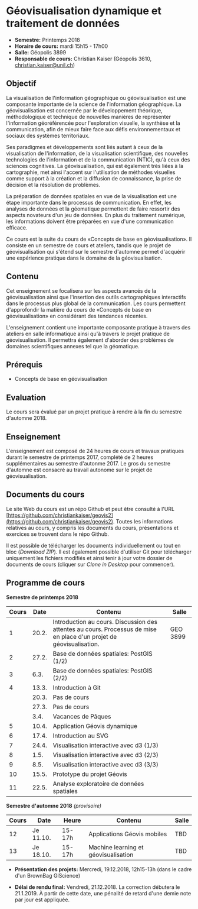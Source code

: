 # Géovisualisation dynamique et traitement de données


- __Semestre:__ Printemps 2018
- __Horaire de cours:__ mardi 15h15 - 17h00
- __Salle:__ Géopolis 3899
- __Responsable de cours:__ Christian Kaiser (Géopolis 3610, [christian.kaiser@unil.ch](mailto:christian.kaiser@unil.ch))


## **Objectif**

La visualisation de l'information géographique ou géovisualisation est une composante importante de la science de l'information géographique. La géovisualisation est concernée par le développement théorique, méthodologique et technique de nouvelles manières de représenter l'information géoréférencée pour l'exploration visuelle, la synthèse et la communication, afin de mieux faire face aux défis environnementaux et sociaux des systèmes territoriaux.

Ses paradigmes et développements sont liés autant à ceux de la visualisation de l'information, de la visualisation scientifique, des nouvelles technologies de l'information et de la communication (NTIC), qu'à ceux des sciences cognitives. La géovisualisation, qui est également très liées à la cartographie, met ainsi l'accent sur l'utilisation de méthodes visuelles comme support à la création et la diffusion de connaissance, la prise de décision et la résolution de problèmes.

La préparation de données spatiales en vue de la visualisation est une étape importante dans le processus de communication. En effet, les analyses de données et la géomatique permettent de faire ressortir des aspects novateurs d'un jeu de données. En plus du traitement numérique, les informations doivent être préparées en vue d'une communication efficace.

Ce cours est la suite du cours de «Concepts de base en géovisualisation». Il consiste en un semestre de cours et ateliers, tandis que le projet de géovisualisation qui s'étend sur le semestre d'automne permet d'acquérir une expérience pratique dans le domaine de la géovisualisation.


## **Contenu**

Cet enseignement se focalisera sur les aspects avancés de la géovisualisation ainsi que l'insertion des outils cartographiques interactifs dans le processus plus global de la communication. Les cours permettent d'approfondir la matière du cours de «Concepts de base en géovisualisation» en considérant des tendances récentes.

L'enseignement contient une importante composante pratique à travers des ateliers en salle informatique ainsi qu'à travers le projet pratique de géovisualisation. Il permettra également d'aborder des problèmes de domaines scientifiques annexes tel que la géomatique.


## **Prérequis**

- Concepts de base en géovisualisation


## **Evaluation**

Le cours sera évalué par un projet pratique à rendre à la fin du semestre d'automne 2018.


## **Enseignement**

L'enseignement est composé de 24 heures de cours et travaux pratiques durant le semestre de printemps 2017, complété de 2 heures supplémentaires au semestre d'autonme 2017. Le gros du semestre d'automne est consacré au travail autonome sur le projet de géovisualisation.


## Documents du cours

Le site Web du cours est un répo Github et peut être consulté à l'URL [https://github.com/christiankaiser/geovis2](https://github.com/christiankaiser/geovis2). Toutes les informations relatives au cours, y compris les documents du cours, présentations et exercices se trouvent dans le répo Github.

Il est possible de télécharger les documents individuellement ou tout en bloc (*Download ZIP*). ll est également possible d'utiliser Git pour télécharger uniquement les fichiers modifiés et ainsi tenir à jour votre dossier de documents de cours (cliquer sur *Clone in Desktop* pour commencer).


## Programme de cours

**Semestre de printemps 2018**

| Cours | Date  | Contenu                                  | Salle |
| ----- | ----- | ---------------------------------------- | ----- |
| 1     | 20.2. | Introduction au cours. Discussion des attentes au cours. Processus de mise en place d'un projet de géovisualisation. | GEO 3899 |
| 2     | 27.2. | Base de données spatiales: PostGIS (1/2) |
| 3     | 6.3.  | Base de données spatiales: PostGIS (2/2) |
| 4     | 13.3. | Introduction à Git                       |
|       | 20.3. | Pas de cours                             |
|       | 27.3. | Pas de cours                             |
|       | 3.4.  | Vacances de Pâques                       |
| 5     | 10.4. | Application Géovis dynamique             |
| 6     | 17.4. | Introduction au SVG                      |
| 7     | 24.4. | Visualisation interactive avec d3 (1/3)  |
| 8     | 1.5.  | Visualisation interactive avec d3 (2/3)  |
| 9     | 8.5.  | Visualisation interactive avec d3 (3/3)  |
| 10    | 15.5. | Prototype du projet Géovis               |
| 11    | 22.5. | Analyse exploratoire de données spatiales |


**Semestre d'automne 2018** *(provisoire)*

| Cours | Date      | Heure  | Contenu                                  | Salle |
| ----- | --------- | ------ | ---------------------------------------- | ----- |
| 12    | Je 11.10. | 15-17h | Applications Géovis mobiles              | TBD   |
| 13    | Je 18.10. | 15-17h | Machine learning et géovisualisation     | TBD   |




- **Présentation des projets:**
  Mercredi, 19.12.2018, 12h15-13h (dans le cadre d'un BrownBag GIScience)

- **Délai de rendu final:**
  Vendredi, 21.12.2018. La correction débutera le 21.1.2019. À partir de cette date, une pénalité de retard d'une demie note par jour est appliquée.




